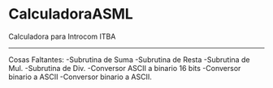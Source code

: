 # CalculadoraASML
Calculadora para Introcom ITBA
******************************
Cosas Faltantes:
-Subrutina de Suma
-Subrutina de Resta
-Subrutina de Mul.
-Subrutina de Div.
-Conversor ASCII a binario 16 bits
-Conversor binario a ASCII
-Conversor binario a ASCII.

